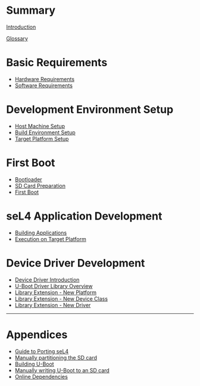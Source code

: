 # Summary

[Introduction](introduction.md)

[Glossary](glossary.md)

# Basic Requirements

- [Hardware Requirements](hardware_requirements.md)
- [Software Requirements](software_requirements.md)

# Development Environment Setup

- [Host Machine Setup](host_machine_setup.md)
- [Build Environment Setup](build_environment_setup.md)
- [Target Platform Setup](target_platform_setup.md)

# First Boot

- [Bootloader](bootloader.md)
- [SD Card Preparation](sd_card_preparation.md)
- [First Boot](first_boot.md)

# seL4 Application Development

- [Building Applications](building_applications.md)
- [Execution on Target Platform](execution_on_target_platform.md)

# Device Driver Development

- [Device Driver Introduction](device_driver_intro.md)
- [U-Boot Driver Library Overview](uboot_driver_library.md)
- [Library Extension - New Platform]()
- [Library Extension - New Device Class]()
- [Library Extension - New Driver]()

---

# Appendices

- [Guide to Porting seL4](./appendices/guide_to_porting_sel4.md)
- [Manually partitioning the SD card](./appendices/partitioning_sd_card.md)
- [Building U-Boot](./appendices/building_uboot.md)
- [Manually writing U-Boot to an SD card](./appendices/writing_uboot_to_sd_card.md)
- [Online Dependencies](./appendices/online-dependencies.md)
